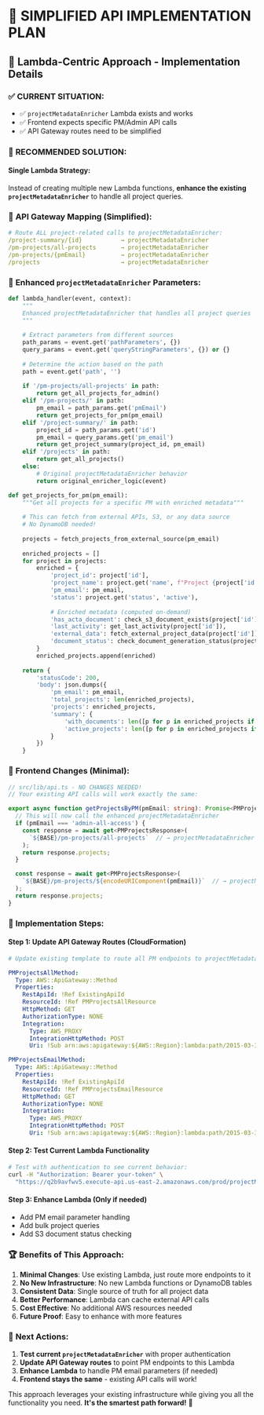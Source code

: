 # 🎯 SIMPLIFIED API IMPLEMENTATION PLAN

## 🚀 **Lambda-Centric Approach - Implementation Details**

### ✅ **CURRENT SITUATION:**
- ✅ `projectMetadataEnricher` Lambda exists and works
- ✅ Frontend expects specific PM/Admin API calls
- ✅ API Gateway routes need to be simplified

### 🔧 **RECOMMENDED SOLUTION:**

#### **Single Lambda Strategy:**
Instead of creating multiple new Lambda functions, **enhance the existing `projectMetadataEnricher`** to handle all project queries.

### 📝 **API Gateway Mapping (Simplified):**

```yaml
# Route ALL project-related calls to projectMetadataEnricher:
/project-summary/{id}           → projectMetadataEnricher
/pm-projects/all-projects       → projectMetadataEnricher  
/pm-projects/{pmEmail}          → projectMetadataEnricher
/projects                       → projectMetadataEnricher
```

### 🔧 **Enhanced `projectMetadataEnricher` Parameters:**

```python
def lambda_handler(event, context):
    """
    Enhanced projectMetadataEnricher that handles all project queries
    """
    
    # Extract parameters from different sources
    path_params = event.get('pathParameters', {})
    query_params = event.get('queryStringParameters', {}) or {}
    
    # Determine the action based on the path
    path = event.get('path', '')
    
    if '/pm-projects/all-projects' in path:
        return get_all_projects_for_admin()
    elif '/pm-projects/' in path:
        pm_email = path_params.get('pmEmail')
        return get_projects_for_pm(pm_email)
    elif '/project-summary/' in path:
        project_id = path_params.get('id')
        pm_email = query_params.get('pm_email')
        return get_project_summary(project_id, pm_email)
    elif '/projects' in path:
        return get_all_projects()
    else:
        # Original projectMetadataEnricher behavior
        return original_enricher_logic(event)

def get_projects_for_pm(pm_email):
    """Get all projects for a specific PM with enriched metadata"""
    
    # This can fetch from external APIs, S3, or any data source
    # No DynamoDB needed!
    
    projects = fetch_projects_from_external_source(pm_email)
    
    enriched_projects = []
    for project in projects:
        enriched = {
            'project_id': project['id'],
            'project_name': project.get('name', f"Project {project['id']}"),
            'pm_email': pm_email,
            'status': project.get('status', 'active'),
            
            # Enriched metadata (computed on-demand)
            'has_acta_document': check_s3_document_exists(project['id']),
            'last_activity': get_last_activity(project['id']),
            'external_data': fetch_external_project_data(project['id']),
            'document_status': check_document_generation_status(project['id']),
        }
        enriched_projects.append(enriched)
    
    return {
        'statusCode': 200,
        'body': json.dumps({
            'pm_email': pm_email,
            'total_projects': len(enriched_projects),
            'projects': enriched_projects,
            'summary': {
                'with_documents': len([p for p in enriched_projects if p['has_acta_document']]),
                'active_projects': len([p for p in enriched_projects if p['status'] == 'active']),
            }
        })
    }
```

### 🔧 **Frontend Changes (Minimal):**

```typescript
// src/lib/api.ts - NO CHANGES NEEDED!
// Your existing API calls will work exactly the same:

export async function getProjectsByPM(pmEmail: string): Promise<PMProject[]> {
  // This will now call the enhanced projectMetadataEnricher
  if (pmEmail === 'admin-all-access') {
    const response = await get<PMProjectsResponse>(
      `${BASE}/pm-projects/all-projects`  // → projectMetadataEnricher
    );
    return response.projects;
  }

  const response = await get<PMProjectsResponse>(
    `${BASE}/pm-projects/${encodeURIComponent(pmEmail)}`  // → projectMetadataEnricher
  );
  return response.projects;
}
```

### 🎯 **Implementation Steps:**

#### **Step 1: Update API Gateway Routes (CloudFormation)**
```yaml
# Update existing template to route all PM endpoints to projectMetadataEnricher:

PMProjectsAllMethod:
  Type: AWS::ApiGateway::Method
  Properties:
    RestApiId: !Ref ExistingApiId
    ResourceId: !Ref PMProjectsAllResource
    HttpMethod: GET
    AuthorizationType: NONE
    Integration:
      Type: AWS_PROXY
      IntegrationHttpMethod: POST
      Uri: !Sub arn:aws:apigateway:${AWS::Region}:lambda:path/2015-03-31/functions/arn:aws:lambda:us-east-2:703671891952:function:projectMetadataEnricher/invocations

PMProjectsEmailMethod:
  Type: AWS::ApiGateway::Method
  Properties:
    RestApiId: !Ref ExistingApiId
    ResourceId: !Ref PMProjectsEmailResource
    HttpMethod: GET
    AuthorizationType: NONE
    Integration:
      Type: AWS_PROXY
      IntegrationHttpMethod: POST
      Uri: !Sub arn:aws:apigateway:${AWS::Region}:lambda:path/2015-03-31/functions/arn:aws:lambda:us-east-2:703671891952:function:projectMetadataEnricher/invocations
```

#### **Step 2: Test Current Lambda Functionality**
```bash
# Test with authentication to see current behavior:
curl -H "Authorization: Bearer your-token" \
  "https://q2b9avfwv5.execute-api.us-east-2.amazonaws.com/prod/projectMetadataEnricher"
```

#### **Step 3: Enhance Lambda (Only if needed)**
- Add PM email parameter handling
- Add bulk project queries
- Add S3 document status checking

### 🏆 **Benefits of This Approach:**

1. **Minimal Changes**: Use existing Lambda, just route more endpoints to it
2. **No New Infrastructure**: No new Lambda functions or DynamoDB tables
3. **Consistent Data**: Single source of truth for all project data
4. **Better Performance**: Lambda can cache external API calls
5. **Cost Effective**: No additional AWS resources needed
6. **Future Proof**: Easy to enhance with more features

### 🎯 **Next Actions:**

1. **Test current `projectMetadataEnricher`** with proper authentication
2. **Update API Gateway routes** to point PM endpoints to this Lambda
3. **Enhance Lambda** to handle PM email parameters (if needed)
4. **Frontend stays the same** - existing API calls will work!

This approach leverages your existing infrastructure while giving you all the functionality you need. **It's the smartest path forward!** 🚀
